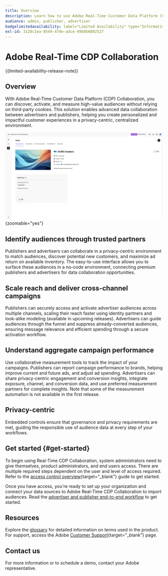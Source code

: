 ```yaml
---
title: Overview
description: Learn how to use Adobe Real-Time Customer Data Platform (CDP) Collaboration to discover, activate, and measure high-value audiences without relying on third-party cookies.
audience: admin, publisher, advertiser
badgelimitedavailability: label="Limited Availability" type="Informative" url="https://helpx.adobe.com/legal/product-descriptions/real-time-customer-data-platform-collaboration.html newtab=true"
exl-id: 3128c1ea-8549-474e-adce-49b9b6802527
---
```

# Adobe Real-Time CDP Collaboration

{{limited-availability-release-note}}

## Overview

With Adobe Real-Time Customer Data Platform (CDP) Collaboration, you can discover, activate, and measure high-value audiences without relying on third-party cookies. This solution enables advanced data collaboration between advertisers and publishers, helping you create personalized and impactful customer experiences in a privacy-centric, centralized environment.

![The Real-Time CDP Collaboration set up page, displaying an organization.](/help/assets/overview/set-up.png){zoomable="yes"}

## Identify audiences through trusted partners

Publishers and advertisers can collaborate in a privacy-centric environment to match audiences, discover potential new customers, and maximize ad return on available inventory. The easy-to-use interface allows you to surface these audiences in a no-code environment, connecting premium publishers and advertisers for data collaboration opportunities.

## Scale reach and deliver cross-channel campaigns

Publishers can securely access and activate advertiser audiences across multiple channels, scaling their reach faster using identity partners and look-alike modeling (available in upcoming releases). Advertisers can guide audiences through the funnel and suppress already-converted audiences, ensuring message relevance and efficient spending through a secure activation workflow.

## Understand aggregate campaign performance

Use collaborative measurement tools to track the impact of your campaigns. Publishers can report campaign performance to brands, helping improve current and future ads, and adjust ad spending. Advertisers can share privacy-centric engagement and conversion insights, integrate exposure, channel, and conversion data, and use preferred measurement partners for complete insights. Note that some of the measurement automation is not available in the first release.

## Privacy-centric

Embedded controls ensure that governance and privacy requirements are met, guiding the responsible use of audience data at every step of your workflows.

## Get started {#get-started}

To begin using Real-Time CDP Collaboration, system administrators need to give themselves, product administrators, and end users access. There are multiple required steps dependent on the user and level of access required. Refer to the [access control overview](/help/guide/permissions/overview.md){target="_blank"} guide to get started.

Once you have access, you're ready to set up your organization and connect your data sources to Adobe Real-Time CDP Collaboration to import audiences. Read the [advertiser and publisher end-to-end workflow](/help/guide/end-to-end-workflow.md) to get started.

<!-- Utilize the collaboration tools to compare and manage audiences effectively. Leverage real-time insights to inform your marketing strategies and deliver personalized customer experiences.  -->

## Resources

Explore the [glossary](/help/guide/glossary.md) for detailed information on terms used in the product. For support, access the Adobe [Customer Support](https://experienceleague.adobe.com/home?lang=en&support-tab=open-ticket#support){target="_blank"} page.

## Contact us

For more information or to schedule a demo, contact your Adobe representative.
